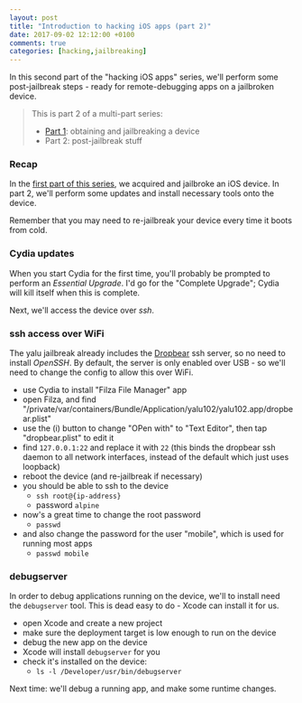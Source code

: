 ```yaml
---
layout: post
title: "Introduction to hacking iOS apps (part 2)"
date: 2017-09-02 12:12:00 +0100
comments: true
categories: [hacking,jailbreaking]
---
```


In this second part of the "hacking iOS apps" series, we'll perform some post-jailbreak steps - ready for remote-debugging apps on a jailbroken device.

<!-- more -->

> This is part 2 of a multi-part series:
> 
> * [Part 1][part1]: obtaining and jailbreaking a device
> * Part 2: post-jailbreak stuff

### Recap

In the [first part of this series][part1], we acquired and jailbroke an iOS device. In part 2, we'll perform some updates and install necessary tools onto the device.

Remember that you may need to re-jailbreak your device every time it boots from cold.

### Cydia updates

When you start Cydia for the first time, you'll probably be prompted to perform an _Essential Upgrade_. I'd go for the "Complete Upgrade"; Cydia will kill itself when this is complete.

Next, we'll access the device over _ssh_.

### ssh access over WiFi

The yalu jailbreak already includes the [Dropbear][Dropbear] ssh server, so no need to install _OpenSSH_. By default, the server is only enabled over USB - so we'll need to change the config to allow this over WiFi.

* use Cydia to install "Filza File Manager" app
* open Filza, and find "/private/var/containers/Bundle/Application/yalu102/yalu102.app/dropbear.plist"
* use the (i) button to change "OPen with" to "Text Editor", then tap "dropbear.plist" to edit it
* find `127.0.0.1:22` and replace it with `22` (this binds the dropbear ssh daemon to all network interfaces, instead of the default which just uses loopback)
* reboot the device (and re-jailbreak if necessary)
* you should be able to ssh to the device
  * `ssh root@{ip-address}`
  * password `alpine`
* now's a great time to change the root password
  * `passwd`
* and also change the password for the user "mobile", which is used for running most apps
  * `passwd mobile`

### debugserver

In order to debug applications running on the device, we'll to install need the `debugserver` tool. This is dead easy to do - Xcode can install it for us.

* open Xcode and create a new project
* make sure the deployment target is low enough to run on the device
* debug the new app on the device
* Xcode will install `debugserver` for you
* check it's installed on the device:
  * `ls -l /Developer/usr/bin/debugserver`

Next time: we'll debug a running app, and make some runtime changes.


[part1]: /blog/2017/09/02/introduction-to-hacking-ios-apps-part-1/
[Dropbear]: https://matt.ucc.asn.au/dropbear/dropbear.html

